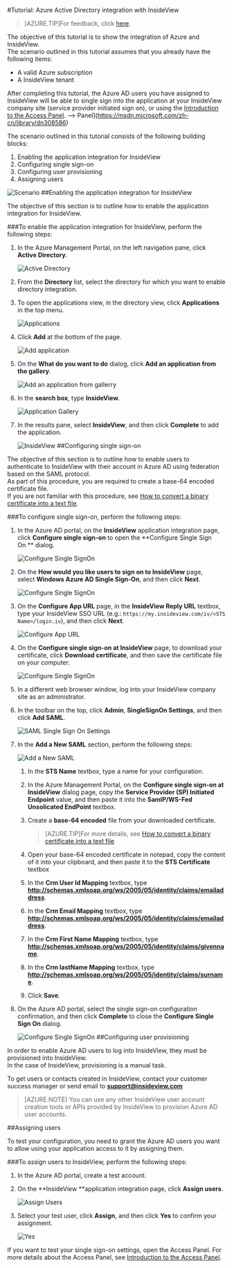 <properties 
    pageTitle="Tutorial: Azure Active Directory integration with InsideView | Windows Azure" 
    description="Learn how to use InsideView with Azure Active Directory to enable single sign-on, automated provisioning, and more!" 
    services="active-directory" 
    authors="MarkusVi"  
    documentationCenter="na" manager="stevenpo"/>
<tags
	ms.service="active-directory"
	ms.date="10/22/2015"
	wacn.date=""/>

#Tutorial: Azure Active Directory integration with InsideView
<!-- keep by customization: begin -->
>[AZURE.TIP]For feedback, click [here](http://go.microsoft.com/fwlink/?LinkId=529077).
<!-- keep by customization: end -->
<!-- keep by customization: end -->
  
The objective of this tutorial is to show the integration of Azure and InsideView.  
The scenario outlined in this tutorial assumes that you already have the following items:

-   A valid Azure subscription
-   A InsideView tenant
  
After completing this tutorial, the Azure AD users you have assigned to InsideView will be able to single sign into the application at your InsideView company site (service provider initiated sign on), or using the [Introduction to the Access <!-- keep by customization: begin --><!-- deleted by customization <!-- keep by customization: end --> Panel](/documentation/articles/active-directory-saas-access-panel-introduction). <!-- keep by customization: begin --> --><!-- keep by customization: begin --> Panel](https://msdn.microsoft.com/zh-cn/library/dn308586) <!-- keep by customization: end --><!-- keep by customization: end -->
  
The scenario outlined in this tutorial consists of the following building blocks:

1.  Enabling the application integration for InsideView
2.  Configuring single sign-on
3.  Configuring user provisioning
4.  Assigning users

![Scenario](./media/active-directory-saas-insideview-tutorial/IC794128.png "Scenario")
##Enabling the application integration for InsideView
  
The objective of this section is to outline how to enable the application integration for InsideView.

###To enable the application integration for InsideView, perform the following steps:

1.  In the Azure Management Portal, on the left navigation pane, click **Active Directory**.

    ![Active Directory](./media/active-directory-saas-insideview-tutorial/IC700993.png "Active Directory")

2.  From the **Directory** list, select the directory for which you want to enable directory integration.

3.  To open the applications view, in the directory view, click **Applications** in the top menu.

    ![Applications](./media/active-directory-saas-insideview-tutorial/IC700994.png "Applications")

4.  Click **Add** at the bottom of the page.

    ![Add application](./media/active-directory-saas-insideview-tutorial/IC749321.png "Add application")

5.  On the **What do you want to do** dialog, click **Add an application from the gallery**.

    ![Add an application from gallerry](./media/active-directory-saas-insideview-tutorial/IC749322.png "Add an application from gallerry")

6.  In the **search box**, type **InsideView**.

    ![Application Gallery](./media/active-directory-saas-insideview-tutorial/IC794129.png "Application Gallery")

7.  In the results pane, select **InsideView**, and then click **Complete** to add the application.

    ![InsideView](./media/active-directory-saas-insideview-tutorial/IC794130.png "InsideView")
##Configuring single sign-on
  
The objective of this section is to outline how to enable users to authenticate to InsideView with their account in Azure AD using federation based on the SAML protocol.  
As part of this procedure, you are required to create a base-64 encoded certificate file.  
If you are not familiar with this procedure, see [How to convert a binary certificate into a text file](http://youtu.be/PlgrzUZ-Y1o).

###To configure single sign-on, perform the following steps:

1.  In the Azure AD portal, on the **InsideView** application integration page, click **Configure single sign-on** to open the **Configure Single Sign On ** dialog.

    ![Configure Single SignOn](./media/active-directory-saas-insideview-tutorial/IC794131.png "Configure Single SignOn")

2.  On the **How would you like users to sign on to InsideView** page, select **Windows Azure AD Single Sign-On**, and then click **Next**.

    ![Configure Single SignOn](./media/active-directory-saas-insideview-tutorial/IC794132.png "Configure Single SignOn")

3.  On the **Configure App URL** page, in the **InsideView Reply URL** textbox, type your InsideView SSO URL (e.g.: `https://my.insideview.com/iv/<STS Name>/login.iv`), and then click **Next**.

    ![Configure App URL](./media/active-directory-saas-insideview-tutorial/IC794133.png "Configure App URL")

4.  On the **Configure single sign-on at InsideView** page, to download your certificate, click **Download certificate**, and then save the certificate file on your computer.

    ![Configure Single SignOn](./media/active-directory-saas-insideview-tutorial/IC794134.png "Configure Single SignOn")

5.  In a different web browser window, log into your InsideView company site as an administrator.

6.  In the toolbar on the top, click **Admin**, **SingleSignOn Settings**, and then click **Add SAML**.

    ![SAML Single Sign On Settings](./media/active-directory-saas-insideview-tutorial/IC794135.png "SAML Single Sign On Settings")

7.  In the **Add a New SAML** section, perform the following steps:

    ![Add a New SAML](./media/active-directory-saas-insideview-tutorial/IC794136.png "Add a New SAML")

    1.  In the **STS Name** textbox, type a name for your configuration.
    2.  In the Azure Management Portal, on the **Configure single sign-on at InsideView** dialog page, copy the **Service Provider (SP) Initiated Endpoint** value, and then paste it into the **SamlP/WS-Fed Unsolicated EndPoint** textbox.
    3.  Create a **base-64 encoded** file from your downloaded certificate.
        
		>[AZURE.TIP]For more details, see [How to convert a binary certificate into a text file](http://youtu.be/PlgrzUZ-Y1o)

    4.  Open your base-64 encoded certificate in notepad, copy the content of it into your clipboard, and then paste it to the **STS Certificate** textbox
    5.  In the **Crm User Id Mapping** textbox, type **http://schemas.xmlsoap.org/ws/2005/05/identity/claims/emailaddress**.
    6.  In the **Crm Email Mapping** textbox, type **http://schemas.xmlsoap.org/ws/2005/05/identity/claims/emailaddress**.
    7.  In the **Crm First Name Mapping** textbox, type **http://schemas.xmlsoap.org/ws/2005/05/identity/claims/givenname**.
    8.  In the **Crm lastName Mapping** textbox, type **http://schemas.xmlsoap.org/ws/2005/05/identity/claims/surname**.
    9.  Click **Save**.

8.  On the Azure AD portal, select the single sign-on configuration confirmation, and then click **Complete** to close the **Configure Single Sign On** dialog.

    ![Configure Single SignOn](./media/active-directory-saas-insideview-tutorial/IC794137.png "Configure Single SignOn")
##Configuring user provisioning
  
In order to enable Azure AD users to log into InsideView, they must be provisioned into InsideView.  
In the case of InsideView, provisioning is a manual task.
  
To get users or contacts created in InsideView, contact your customer success manager or send email to **support@insideview.com**

>[AZURE.NOTE] You can use any other InsideView user account creation tools or APIs provided by InsideView to provision Azure AD user accounts.

##Assigning users
  
To test your configuration, you need to grant the Azure AD users you want to allow using your application access to it by assigning them.

###To assign users to InsideView, perform the following steps:

1.  In the Azure AD portal, create a test account.

2.  On the **InsideView **application integration page, click **Assign users**.

    ![Assign Users](./media/active-directory-saas-insideview-tutorial/IC794138.png "Assign Users")

3.  Select your test user, click **Assign**, and then click **Yes** to confirm your assignment.

    ![Yes](./media/active-directory-saas-insideview-tutorial/IC767830.png "Yes")
  
If you want to test your single sign-on settings, open the Access Panel. For more details about the Access Panel, see [Introduction to the Access Panel](/documentation/articles/active-directory-saas-access-panel-introduction).